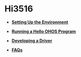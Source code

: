 # Hi3516<a name="EN-US_TOPIC_0000001128470852"></a>

-   **[Setting Up the Environment](quickstart-lite-steps-board3516-setting.md)**  

-   **[Running a Hello OHOS Program](quickstart-lite-steps-board3516-running.md)**  

-   **[Developing a Driver](quickstart-lite-steps-board3516-program.md)**  

-   **[FAQs](quickstart-lite-steps-board3516-faqs.md)**  


